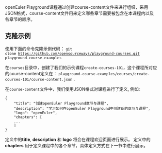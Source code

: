 openEuler Playground课程通过创建course-content文件来进行组织，采用JSON格式，course-content文件用来定义哪些章节需要被包含在本课程内以及各章节的顺序。


## 克隆示例

使用下面的命令克隆示例代码：
<code exec="git clone https://github.com/opensourceways/playground-courses.git playground-course-examples">git clone https://github.com/opensourceways/playground-courses.git playground-course-examples</code>

在`courses`目录中，创建了我们的示例课程`create-courses-101`，这个课程所对应的course-content定义在：
`playground-course-examples/courses/create-courses-101/course-content.json` .

在`course-content`文件中，我们使用JSON格式对课程进行了定义, 例如:

```
{
    "title": "创建openEuler Playground章节与课程",
    "description": "学习如何在openEuler Playground中创建新的章节与课程",
    "logo": "openEuler",
    "chapters": [
    ...
    ]
}
```

定义中的**title**, **description** 和 **logo** 将会在课程欢迎页面进行展示。
定义中的 **chapters** 用于定义课程中的各个章节，具体定义方式在下一节中进行展示。
